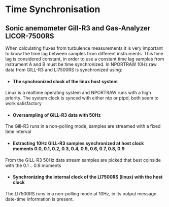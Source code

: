 # Time Synchronisation 
## Sonic anemometer Gill-R3 and Gas-Analyzer LICOR-7500RS

When calculating fluxes from turbulence measurements it is very important to know the time lag between samples from different instruments.  This time lag is considered constant, in order to use a constant time lag samples from instrument A and B must be time synchronized. In NPORTRAW 10Hz raw data from GILL-R3 and LI7500RS is synchronized using:
* #### The synchronized clock of the linux host system
Linux is a realtime operating system and NPORTRAW runs with a high priority. The system clock is synced with either ntp or ptpd, both seem to work satisfactory
* #### Oversampling of GILL-R3 data with 50Hz
The Gill-R3 runs in a non-polling mode, samples are streamed with a fixed time interval
* #### Extracting 10Hz GILL-R3 samples synchronized at host clock moments 0.0, 0.1, 0.2, 0.3, 0.4, 0.5, 0.6, 0.7, 0.8, 0.9
From the GILL-R3 50Hz data stream samples are picked that best coinside with the 0.1 .. 0.9 moments 
* #### Synchronizing the internal clock of the LI7500RS (linux) with the host clock
The LI7500RS runs in a non-polling mode at 10Hz, in its output message date-time information is present. 
